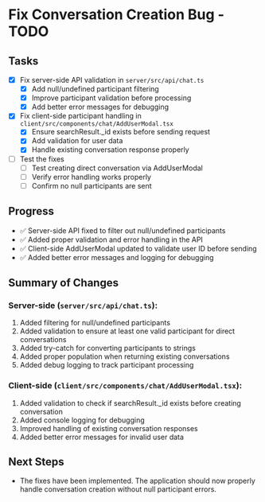 # Fix Conversation Creation Bug - TODO

## Tasks

- [x] Fix server-side API validation in `server/src/api/chat.ts`
  - [x] Add null/undefined participant filtering
  - [x] Improve participant validation before processing
  - [x] Add better error messages for debugging

- [x] Fix client-side participant handling in `client/src/components/chat/AddUserModal.tsx`
  - [x] Ensure searchResult._id exists before sending request
  - [x] Add validation for user data
  - [x] Handle existing conversation response properly

- [ ] Test the fixes
  - [ ] Test creating direct conversation via AddUserModal
  - [ ] Verify error handling works properly
  - [ ] Confirm no null participants are sent

## Progress
- ✅ Server-side API fixed to filter out null/undefined participants
- ✅ Added proper validation and error handling in the API
- ✅ Client-side AddUserModal updated to validate user ID before sending
- ✅ Added better error messages and logging for debugging

## Summary of Changes

### Server-side (`server/src/api/chat.ts`):
1. Added filtering for null/undefined participants
2. Added validation to ensure at least one valid participant for direct conversations
3. Added try-catch for converting participants to strings
4. Added proper population when returning existing conversations
5. Added debug logging to track participant processing

### Client-side (`client/src/components/chat/AddUserModal.tsx`):
1. Added validation to check if searchResult._id exists before creating conversation
2. Added console logging for debugging
3. Improved handling of existing conversation responses
4. Added better error messages for invalid user data

## Next Steps
- The fixes have been implemented. The application should now properly handle conversation creation without null participant errors.
